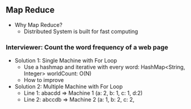 ## Map Reduce
- Why Map Reduce?
	- Distributed System is built for fast computing

### Interviewer: Count the word frequency of a web page
- Solution 1: Single Machine with For Loop
	- Use a hashmap and iterative with every word: HashMap<String, Integer> worldCount: O(N)
	- How to improve
- Solution 2: Multiple Machine with For Loop
	- Line 1: abacdd => Machine 1 (a: 2, b: 1, c: 1, d:2)
	- Line 2: abccdb => Machine 2 (a: 1, b: 2, c: 2, 
<!--stackedit_data:
eyJoaXN0b3J5IjpbLTM4MTMzNzQ0OSw3MzA5OTgxMTZdfQ==
-->